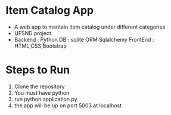# Item Catalog App

* A web app to mantain item catalog under different categories
* UFSND project
* Backend : Python DB : sqlite ORM:Sqlalchemy FrontEnd : HTML,CSS,Bootstrap

# Steps to Run 

1. Clone the repository
2. You must have python 
3. run python application.py
4. the app will be up on port 5003 at localhost

